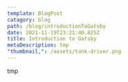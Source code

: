 ```yaml
---
template: BlogPost
catagory: blog
path: /blog/introductionToGatsby
date: 2021-11-19T23:21:40.825Z
title: Introduction to Gatsby
metaDescription: tmp
"thumbnail,": /assets/tank-driver.png
---
```

tmp